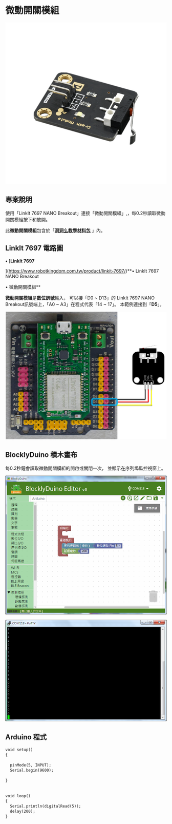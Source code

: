 # 微動開關模組

![](../../.gitbook/assets/linkit7697_microswitch_00.png)

## 專案說明

使用「LinkIt 7697 NANO Breakout」連接「微動開關模組」,，每0.2秒讀取微動開關模組按下和放開。
  
此**微動開關模組**包含於「[**洞洞么教學材料包**](https://www.robotkingdom.com.tw/product/rk-education-kit-001/) 」內。

## LinkIt 7697 電路圖

**•**	[**LinkIt 7697**
  
](https://www.robotkingdom.com.tw/product/linkit-7697/)**•	LinkIt 7697 NANO Breakout
  
•	微動開關模組**

**微動開關模組**是**數位訊號**輸入， 可以接「D0 ~ D13」的 LinkIt 7697 NANO Breakout訊號端上，「A0 ~ A3」在程式代表「14 ~ 17」。 本範例連接到「**D5**」。

![](../../.gitbook/assets/linkit7697_microswitch_01.png)

## BlocklyDuino 積木畫布

每0.2秒鐘會讀取微動開關模組的開啟或關閉一次， 並顯示在序列埠監控視窗上。

![](../../.gitbook/assets/linkit7697_microswitch_02.png)

![](../../.gitbook/assets/linkit7697_microswitch_03.png)

## Arduino 程式

```text
void setup()
{

  pinMode(5, INPUT);
  Serial.begin(9600);

}


void loop()
{
  Serial.println(digitalRead(5));
  delay(200);
}

```



